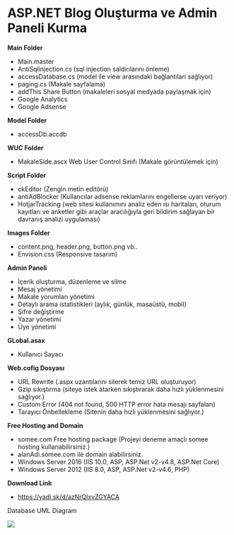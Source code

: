 # ASP.NET Blog Oluşturma ve Admin Paneli Kurma

<b>Main Folder</b>
- Main.master
- AntiSqlinjection.cs (sql injection saldırılarını önleme)
- accessDatabase.cs (model ile view arasındaki bağlantıları sağlıyor)
- paging.cs (Makale sayfalama)
- addThis Share Button (makaleleri sosyal medyada paylaşmak için)
- Google Analytics 
- Google Adsense

 <b>Model Folder</b>
- accessDb.accdb

 <b>WUC Folder</b>
- MakaleSide.ascx Web User Control Sınıfı (Makale görüntülemek için)

<b>Script Folder</b>
- ckEditor (Zengin metin editörü)
- antiAdBlocker (Kullancılar adsense reklamlarını engellerse uyarı veriyor)
- HotjarTracking (web sitesi kullanımını analiz eden ısı haritaları, oturum kayıtları ve anketler gibi araçlar aracılığıyla geri bildirim sağlayan bir davranış analizi uygulaması)

<b>Images Folder</b>
- content.png, header.png, button.png vb..
- Envision.css (Responsive tasarım)

<b>Admin Paneli</b>
- İçerik oluşturma, düzenleme ve silme 
- Mesaj yönetimi
- Makale yorumları yönetimi
- Detaylı arama istatistikleri (aylık, günlük, masaüstü, mobil)
- Şifre değiştirme 
- Yazar yönetimi
- Üye yönetimi

<b>GLobal.asax</b> 
- Kullanıcı Sayacı

<b>Web.cofig Dosyası</b>
- URL Rewrite (.aspx uzantılarını silerek temiz URL oluşturuyor)
- Gzip sıkıştırma (siteye istek atarken sıkıştırarak daha hızlı yüklenmesini sağlıyor.)
- Custom Error (404 not found, 500 HTTP error hata mesajı sayfaları)
- Tarayıcı Önbellekleme (Sitenin daha hızlı yüklenmesini sağlıyor.)

<b>Free Hosting and Domain</b>
- somee.com 	Free hosting package (Projeyi deneme amaçlı somee hosting kullanabilirsiniz.)
- alanAdi.somee.com ile domain alabilirsiniz.
- Windows Server 2016 (IIS 10.0, ASP, ASP.Net v2-v4.8, ASP.Net Core)
- Windows Server 2012 (IIS 8.0, ASP, ASP.Net v2-v4.6, PHP)

<b>Download Link</b>
- https://yadi.sk/d/azNrQlxvZGYACA


Database UML Diagram

![](https://i.hizliresim.com/1IqEQQ.png)
